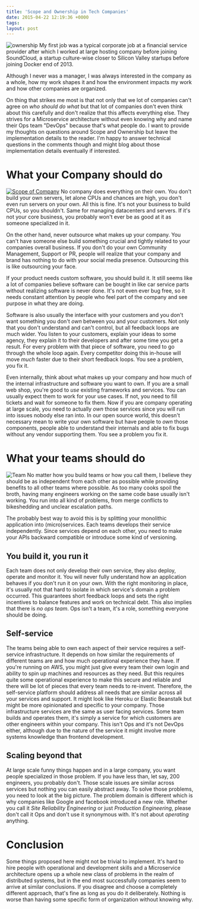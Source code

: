```yaml
---
title: 'Scope and Ownership in Tech Companies'
date: 2015-04-22 12:19:36 +0000
tags: 
layout: post
---
```

![ownership](/content/images/2015/Apr/acient_jobs.jpg)
My first job was a typical corporate job at a financial service provider after which I worked at large hosting company before joining SoundCloud, a startup culture-wise closer to Silicon Valley startups before joining Docker end of 2013.

Although I never was a manager, I was always interested in the company as a whole, how my work shapes it and how the environment impacts my work and how other companies are organized.

On thing that strikes me most is that not only that we lot of companies can't agree on *who should do what* but that lot of companies don't even think about this carefully and don't realize that this affects everything else. They strives for a Microservice architecture without even knowing why and name their Ops team "DevOps" because that's what people do.
I want to provide my thoughts on questions around Scope and Ownership but leave the implementation details to the reader. I'm happy to answer technical questions in the comments though and might blog about those implementation details eventually if interested.

# What your Company should do
[![Scope of Company](/content/images/2015/Apr/3355654186_6751a40056_z.jpg)](https://www.flickr.com/photos/jo-ghadban/3355654186/in/photostream/)
No company does everything on their own. You don't build your own servers, let alone CPUs and chances are high, you don't even run servers on your own.
All this is fine. It's not your business to build CPUs, so you shouldn't. Same for managing datacenters and servers. If it's not your core business, you probably won't ever be as good at it as someone specialized in it.

On the other hand, never outsource what makes up your company. You can't have someone else build something crucial and tightly related to your companies overall business. If you don't do your own Community Management, Support or PR, people will realize that your company and brand has nothing to do with your social media presence.
Outsourcing this is like outsourcing your face.

If your product needs custom software, you should build it. It still seems like a lot of companies believe software can be bought in like car service parts without realizing software is never done. It's not even ever bug free, so it needs constant attention by people who feel part of the company and see purpose in what they are doing.

Software is also usually the interface with your customers and you don't want something you don't *own* between you and your customers. Not only that you don't understand and can't control, but all feedback loops are much wider. You listen to your customers, explain your ideas to some agency, they explain it to their developers and after some time you get a result. For every problem with that piece of software, you need to go through the whole loop again. Every competitor doing this in-house will move *much* faster due to their short feedback loops. You see a problem, you fix it.

Even internally, think about what makes up your company and how much of the internal infrastructure and software you want to own. If you are a small web shop, you're good to *use* existing frameworks and services. You can usually expect them to work for your use cases. If not, you need to fill tickets and wait for someone to fix them.
Now if you are company operating at large scale, you need to actually *own* those services since you will run into issues nobody else ran into. In our open source world, this doesn't necessary mean to write your own software but have people to *own* those components, people able to understand their internals and able to fix bugs without any vendor supporting them. You see a problem you fix it.

# What your teams should do
![Team](/content/images/2015/Apr/samurai.jpg)
No matter how you build teams or how you call them, I believe they should be as independent from each other as possible while providing benefits to all other teams where possible.
As too many cooks spoil the broth, having many engineers working on the same code base usually isn't working. You run into all kind of problems, from merge conflicts to bikeshedding and unclear escalation paths.

The probably best way to avoid this is by splitting your monolithic application into (micro)services. Each teams develops their service independently. Since services depend on each other, you need to make your APIs backward compatible or introduce some kind of versioning.

## You build it, you run it
Each team does not only develop their own service, they also deploy, operate and monitor it. You will never fully understand how an application behaves if you don't run it on your own. With the right monitoring in place, it's usually not that hard to isolate in which service's domain a problem occurred. This guarantees short feedback loops and sets the right incentives to balance features and work on technical debt.
This also implies that there is *no ops team*. Ops isn't a team, it's a role, something everyone should be doing.

## Self-service
The teams being able to own each aspect of their service requires a self-service infrastructure.
It depends on how similar the requirements of different teams are and how much operational experience they have.
If you're running on AWS, you might just give every team their own login and ability to spin up machines and resources as they need. But this requires quite some operational experience to make this secure and reliable and there will be lot of pieces that every team needs to re-invent.
Therefore, the self-service platform should address all needs that are similar across all your services and support. It might look like Heroku or Elastic Beanstalk but might be more opinionated and specific to your company.
Those infrastructure services are the same as user facing services. Some team builds and operates them, it's simply a service for which customers are other engineers within your company.
This isn't Ops and it's not DevOps either, although due to the nature of the service it might involve more systems knowledge than frontend development.

## Scaling beyond that
At large scale funny things happen and in a large company, you want people specialized in those problem. If you have less than, let say, 200 engineers, you probably don't.
Those scale issues are similar across services but nothing you can easily abstract away. To solve those problems, you need to look at the big picture. The problem domain is different which is why companies like Google and facebook introduced a new role. Whether you call it *Site Reliability Engineering* or just *Production Engineering*, please don't call it Ops and don't use it synonymous with. It's not about *operating* anything.

# Conclusion
Some things proposed here might not be trivial to implement. It's hard to hire people with operational and development skills and a Microservice architecture opens up a whole new class of problems in the realm of distributed systems, but in the end most successfully companies seem to arrive at similar conclusions. If you disagree and choose a completely different approach, that's fine as long as you do it deliberately.
Nothing is worse than having some specific form of organization without knowing why.
